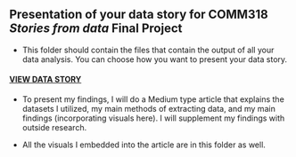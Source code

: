 ## Presentation of your data story for COMM318 _Stories from data_ Final Project

* This folder should contain the files that contain the output of all your data analysis. You can choose how you want to present your data story.


#### [VIEW DATA STORY](https://mbod.github.io/comm318_fall2020/example_projects/klucia224/data_story_presentation/Final_Data_Story.html)

* To present my findings, I will do a Medium type article that explains the datasets I utilized, my main methods of extracting data, and my main findings (incorporating visuals here). I will supplement my findings with outside research. 

* All the visuals I embedded into the article are in this folder as well. 
